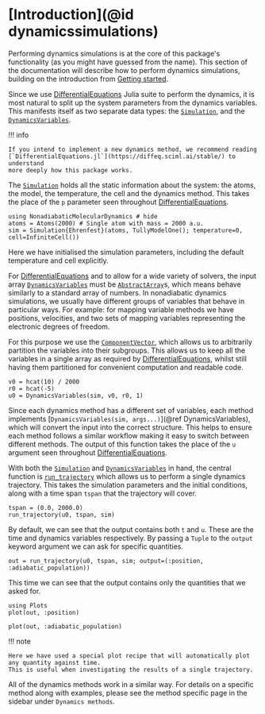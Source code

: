# [Introduction](@id dynamicssimulations)

Performing dynamics simulations is at the core of this package's functionality
(as you might have guessed from the name).
This section of the documentation will describe how to perform dynamics simulations,
building on the introduction from [Getting started](@ref).

Since we use [DifferentialEquations](https://diffeq.sciml.ai/stable/) Julia suite
to perform the dynamics, it is most natural
to split up the system parameters from the dynamics variables.
This manifests itself as two separate data types: the [`Simulation`](@ref), and the
[`DynamicsVariables`](@ref).

!!! info

    If you intend to implement a new dynamics method, we recommend reading
    [`DifferentialEquations.jl`](https://diffeq.sciml.ai/stable/) to understand
    more deeply how this package works.

The [`Simulation`](@ref) holds all the static information about the system: the atoms,
the model, the temperature, the cell and the dynamics method.
This takes the place of the `p` parameter seen throughout [DifferentialEquations](https://diffeq.sciml.ai/stable/).

```@example dynamics
using NonadiabaticMolecularDynamics # hide
atoms = Atoms(2000) # Single atom with mass = 2000 a.u.
sim = Simulation{Ehrenfest}(atoms, TullyModelOne(); temperature=0, cell=InfiniteCell())
```
Here we have initialised the simulation parameters, including the default temperature and cell explicitly.

For [DifferentialEquations](https://diffeq.sciml.ai/stable/) and to allow for a wide variety of solvers, 
the input array  [`DynamicsVariables`](@ref)  must be [`AbstractArray`](https://docs.julialang.org/en/v1/manual/interfaces/#man-interface-array)s,
which means behave similarly to a standard array of numbers.
In nonadiabatic dynamics simulations, we usually have different groups of variables that behave in particular ways.
For example: for mapping variable methods we have positions, velocities, and two sets of mapping variables representing
the electronic degrees of freedom.

For this purpose we use the [`ComponentVector`](https://github.com/jonniedie/ComponentArrays.jl), which allows us
to arbitrarily partition the variables into their subgroups.
This allows us to keep all the variables in a single array as required by
[DifferentialEquations](https://diffeq.sciml.ai/stable/),
whilst still having them partitioned for convenient computation and readable code.

```@example dynamics
v0 = hcat(10) / 2000
r0 = hcat(-5)
u0 = DynamicsVariables(sim, v0, r0, 1)
```

Since each dynamics method has a different set of variables, each method implements
[`DynamicsVariables(sim, args...)`](@ref DynamicsVariables), which will convert the input into the correct
structure.
This helps to ensure each method follows a similar workflow making it easy to switch between different methods.
The output of this function takes the place of the `u` argument seen throughout
[DifferentialEquations](https://diffeq.sciml.ai/stable/).

With both the [`Simulation`](@ref) and [`DynamicsVariables`](@ref) in hand,
the central function is [`run_trajectory`](@ref) which allows us to perform a single dynamics trajectory.
This takes the simulation parameters and the initial conditions, along with a time span `tspan`
that the trajectory will cover.

```@example dynamics
tspan = (0.0, 2000.0)
run_trajectory(u0, tspan, sim)
```

By default, we can see that the output contains both `t` and `u`. These are the time and dynamics variables
respectively.
By passing a `Tuple` to the `output` keyword argument we can ask for specific quantities.

```@example dynamics
out = run_trajectory(u0, tspan, sim; output=(:position, :adiabatic_population))
```

This time we can see that the output contains only the quantities that we asked for.

```@example dynamics
using Plots
plot(out, :position)
```

```@example dynamics
plot(out, :adiabatic_population)
```

!!! note

    Here we have used a special plot recipe that will automatically plot any quantity against time.
    This is useful when investigating the results of a single trajectory.

All of the dynamics methods work in a similar way. For details on a specific method along with examples,
please see the method specific page in the sidebar under `Dynamics methods`.
